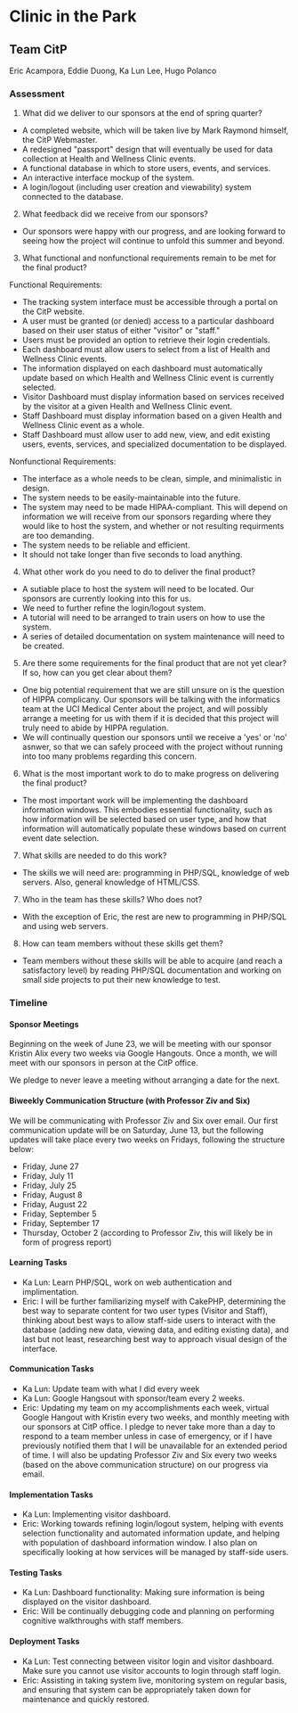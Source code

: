 # Clinic in the Park
## Team CitP 

Eric Acampora, Eddie Duong, Ka Lun Lee, Hugo Polanco

### Assessment

1) What did we deliver to our sponsors at the end of spring quarter? 

+ A completed website, which will be taken live by Mark Raymond himself, the CitP Webmaster.
+ A redesigned "passport" design that will eventually be used for data collection at Health and Wellness Clinic events.
+ A functional database in which to store users, events, and services.
+ An interactive interface mockup of the system.
+ A login/logout (including user creation and viewability) system connected to the database. 

2) What feedback did we receive from our sponsors?

+ Our sponsors were happy with our progress, and are looking forward to seeing how the project will continue to unfold this summer and beyond.

3) What functional and nonfunctional requirements remain to be met for the final product?

Functional Requirements:
+ The tracking system interface must be accessible through a portal on the CitP website.
+ A user must be granted (or denied) access to a particular dashboard based on their user status of either "visitor" or "staff."
+ Users must be provided an option to retrieve their login credentials.
+ Each dashboard must allow users to select from a list of Health and Wellness Clinic events.
+ The information displayed on each dashboard must automatically update based on which Health and Wellness Clinic event is currently selected.
+ Visitor Dashboard must display information based on services received by the visitor at a given Health and Wellness Clinic event.
+ Staff Dashboard must display information based on a given Health and Wellness Clinic event as a whole.
+ Staff Dashboard must allow user to add new, view, and edit existing users, events, services, and specialized documentation to be displayed.

Nonfunctional Requirements:
+ The interface as a whole needs to be clean, simple, and minimalistic in design.
+ The system needs to be easily-maintainable into the future.
+ The system may need to be made HIPAA-compliant. This will depend on information we will receive from our sponsors regarding where they would like to host the system, and whether or not resulting requirments are too demanding.
+ The system needs to be reliable and efficient.
+ It should not take longer than five seconds to load anything.

4) What other work do you need to do to deliver the final product?
+ A sutiable place to host the system will need to be located. Our sponsors are currently looking into this for us.
+ We need to further refine the login/logout system. 
+ A tutorial will need to be arranged to train users on how to use the system. 
+ A series of detailed documentation on system maintenance will need to be created.


5) Are there some requirements for the final product that are not yet clear? If so, how can you get clear about them?
+ One big potential requirement that we are still unsure on is the question of HIPPA complicany. Our sponsors will be talking with the informatics team at the UCI Medical Center about the project, and will possibly arrange a meeting for us with them if it is decided that this project will truly need to abide by HIPPA regulation.
+ We will continually question our sponsors until we receive a 'yes' or 'no' asnwer, so that we can safely proceed with the project without running into too many problems regarding this concern.

6) What is the most important work to do to make progress on delivering the final product?
+ The most important work will be implementing the dashboard information windows. This embodies essential functionality, such as how information will be selected based on user type, and how that information will automatically populate these windows based on current event date selection.

7) What skills are needed to do this work?
+ The skills we will need are: programming in PHP/SQL, knowledge of web servers. Also, general knowledge of HTML/CSS.

7) Who in the team has these skills? Who does not?
+ With the exception of Eric, the rest are new to programming in PHP/SQL and using web servers.  

8) How can team members without these skills get them?
+ Team members without these skills will be able to acquire (and reach a satisfactory level) by reading PHP/SQL documentation and working on small side projects to put their new knowledge to test. 

### Timeline

#### Sponsor Meetings
Beginning on the week of June 23, we will be meeting with our sponsor Kristin Alix every two weeks via Google Hangouts. Once a month, we will meet with our sponsors in person at the CitP office.

We pledge to never leave a meeting without arranging a date for the next.

#### Biweekly Communication Structure (with Professor Ziv and Six)
We will be communicating with Professor Ziv and Six over email. Our first communication update will be on Saturday, June 13, but the following updates will take place every two weeks on Fridays, following the structure below:
+ Friday, June 27
+ Friday, July 11
+ Friday, July 25
+ Friday, August 8
+ Friday, August 22
+ Friday, September 5
+ Friday, September 17
+ Thursday, October 2 (according to Professor Ziv, this will likely be in form of progress report)

#### Learning Tasks
+ Ka Lun: Learn PHP/SQL, work on web authentication and implimentation. 
+ Eric: I will be further familiarizing myself with CakePHP, determining the best way to separate content for two user types (Visitor and Staff), thinking about best ways to allow staff-side users to interact with the database (adding new data, viewing data, and editing existing data), and last but not least, researching best way to approach visual design of the interface.

#### Communication Tasks
+ Ka Lun: Update team with what I did every week
+ Ka Lun: Google Hangsout with sponsor/team every 2 weeks.
+ Eric: Updating my team on my accomplishments each week, virtual Google Hangout with Kristin every two weeks, and monthly meeting with our sponsors at CitP office. I pledge to never take more than a day to respond to a team member unless in case of emergency, or if I have previously notified them that I will be unavailable for an extended period of time. I will also be updating Professor Ziv and Six every two weeks (based on the above communication structure) on our progress via email. 

#### Implementation Tasks
+ Ka Lun: Implementing visitor dashboard.
+ Eric: Working towards refining login/logout system, helping with events selection functionality and automated information update, and helping with population of dashboard information window. I also plan on specifically looking at how services will be managed by staff-side users.

#### Testing Tasks
+ Ka Lun: Dashboard functionality: Making sure information is being displayed on the visitor dashboard.
+ Eric: Will be continually debugging code and planning on performing cognitive walkthroughs with staff members. 

#### Deployment Tasks
+ Ka Lun: Test connecting between visitor login and visitor dashboard. Make sure you cannot use visitor accounts to login through staff login. 
+ Eric: Assisting in taking system live, monitoring system on regular basis, and ensuring that system can be appropriately taken down for maintenance and quickly restored. 
